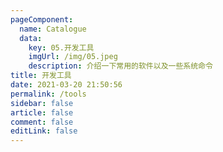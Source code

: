 ```yaml
---
pageComponent: 
  name: Catalogue
  data: 
    key: 05.开发工具
    imgUrl: /img/05.jpeg
    description: 介绍一下常用的软件以及一些系统命令
title: 开发工具
date: 2021-03-20 21:50:56
permalink: /tools
sidebar: false
article: false
comment: false
editLink: false
---
```


